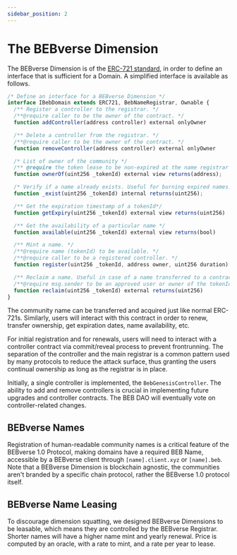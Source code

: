 ```yaml
---
sidebar_position: 2
---
```


# The BEBverse Dimension

The BEBverse Dimension is of the [ERC-721 standard](https://eips.ethereum.org/EIPS/eip-721), in order to define an interface that is sufficient for a Domain. A simplified interface is available as follows.

```js
/* Define an interface for a BEBverse Dimension */
interface IBebDomain extends ERC721, BebNameRegistrar, Ownable {
  /** Register a controller to the registrar. */
  /**@require caller to be the owner of the contract. */
  function addController(address controller) external onlyOwner

  /** Delete a controller from the registrar. */
  /**@require caller to be the owner of the contract. */
  function removeController(address controller) external onlyOwner

  /* List of owner of the community */
  /** @require the token lease to be non-expired at the name registrar level */
  function ownerOf(uint256 _tokenId) external view returns(address);

  /* Verify if a name already exists. Useful for burning expired names. */
  function _exist(uint256 _tokenId) internal returns(uint256);

  /** Get the expiration timestamp of a tokenId*/
  function getExpiry(uint256 _tokenId) external view returns(uint256)

  /** Get the availability of a particular name */
  function available(uint256 _tokenId) external view returns(bool)

  /** Mint a name. */
  /**@require name (tokenId) to be available. */
  /**@require caller to be a registered controller. */
  function register(uint256 _tokenId, address owner, uint256 duration) external onlyControllers returns(uint256)

  /** Reclaim a name. Useful in case of a name transferred to a contract. */
  /**@require msg.sender to be an approved user or owner of the tokenId. */
  function reclaim(uint256 _tokenId) external returns(uint256)
}
```

The community name can be transferred and acquired just like normal ERC-721s. Similarly, users will interact with this contract in order to renew, transfer ownership, get expiration dates, name availability, etc.

For initial registration and for renewals, users will need to interact with a controller contract via commit/reveal process to prevent frontrunning. The separation of the controller and the main registrar is a common pattern used by many protocols to reduce the attack surface, thus granting the users continual ownership as long as the registrar is in place.

Initially, a single controller is implemented, the `BebGenesisController`. The ability to add and remove controllers is crucial in implementing future upgrades and controller contracts. The BEB DAO will eventually vote on controller-related changes.

## BEBverse Names

Registration of human-readable community names is a critical feature of the BEBverse 1.0 Protocol, making domains have a required BEB Name, accessible by a BEBverse client through `[name].client.xyz` or `[name].beb`. Note that a BEBverse Dimension is blockchain agnostic, the communities aren't branded by a specific chain protocol, rather the BEBverse 1.0 protocol itself.

## BEBverse Name Leasing

To discourage dimension squatting, we designed BEBverse Dimensions to be leasable, which means they are controlled by the BEBverse Registrar. Shorter names will have a higher name mint and yearly renewal. Price is computed by an oracle, with a rate to mint, and a rate per year to lease.
